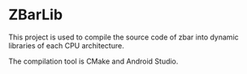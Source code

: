 # ZBarLib
This project is used to compile the source code of zbar into dynamic libraries of each CPU architecture.

The compilation tool is CMake and Android Studio.